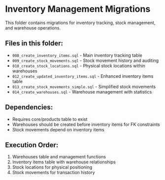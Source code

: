 # Inventory Management Migrations

This folder contains migrations for inventory tracking, stock management, and warehouse operations.

## Files in this folder:
- `008_create_inventory_items.sql` - Main inventory tracking table
- `009_create_stock_movements.sql` - Stock movement history and auditing
- `010_create_stock_locations.sql` - Physical stock locations within warehouses
- `012_create_updated_inventory_items.sql` - Enhanced inventory items table
- `013_create_stock_movements_simple.sql` - Simplified stock movements
- `014_create_warehouses.sql` - Warehouse management with statistics

## Dependencies:
- Requires core/products table to exist
- Warehouses should be created before inventory items for FK constraints
- Stock movements depend on inventory items

## Execution Order:
1. Warehouses table and management functions
2. Inventory items table with warehouse relationships
3. Stock locations for physical positioning
4. Stock movements for transaction history
